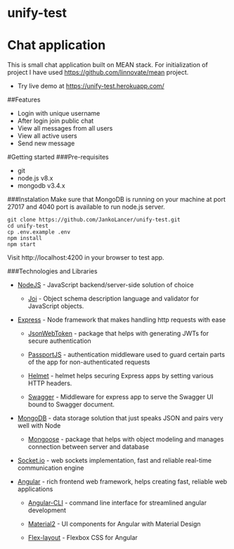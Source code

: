 # unify-test
# Chat application
This is small chat application built on MEAN stack.
For initialization of project I have used https://github.com/linnovate/mean project.

- Try live demo at https://unify-test.herokuapp.com/

##Features
- Login with unique username
- After login join public chat
- View all messages from all users
- View all active users
- Send new message

#Getting started
###Pre-requisites
- git
- node.js v8.x
- mongodb v3.4.x

###Instalation
Make sure that MongoDB is running on your machine at port 27017 and 4040 port is available to run node.js server.
```
git clone https://github.com/JankoLancer/unify-test.git
cd unify-test
cp .env.example .env
npm install
npm start
```
Visit http://localhost:4200 in your browser to test app.

###Technologies and Libraries
- [NodeJS](https://nodejs.org/) - JavaScript backend/server-side solution of choice

  - [Joi](https://github.com/hapijs/joi) - Object schema description language and validator for JavaScript objects.

- [Express](https://expressjs.com/) - Node framework that makes handling http requests with ease

  - [JsonWebToken](https://www.npmjs.com/package/jsonwebtoken) - package that helps with generating JWTs for secure authentication

  - [PassportJS](http://passportjs.org/) - authentication middleware used to guard certain parts of the app for non-authenticated requests
  
  - [Helmet](https://helmetjs.github.io/) - helmet helps securing Express apps by setting various HTTP headers.

  - [Swagger](https://github.com/scottie1984/swagger-ui-express) - Middleware for express app to serve the Swagger UI bound to Swagger document. 

- [MongoDB](https://www.mongodb.com/) - data storage solution that just speaks JSON and pairs very well with Node

  - [Mongoose](http://mongoosejs.com/) - package that helps with object modeling and manages connection between server and database

- [Socket.io](https://socket.io/) - web sockets implementation, fast and reliable real-time communication engine

- [Angular](https://angular.io/) - rich frontend web framework, helps creating fast, reliable web applications

  - [Angular-CLI](https://cli.angular.io/) - command line interface for streamlined angular development

  - [Material2](https://github.com/angular/material2) - UI components for Angular with Material Design

  - [Flex-layout](https://github.com/angular/flex-layout) - Flexbox CSS for Angular
  

